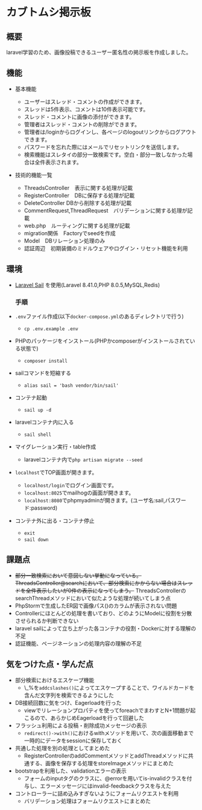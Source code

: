 # カブトムシ掲示板  

## 概要  
laravel学習のため、画像投稿できるユーザー匿名性の掲示板を作成しました。

## 機能  
- 基本機能
  - ユーザーはスレッド・コメントの作成ができます。
  - スレッドは5件表示、コメントは10件表示可能です。  
  - スレッド・コメントに画像の添付ができます。  
  - 管理者はスレッド・コメントの削除ができます。
  - 管理者は/loginからログインし、各ページのlogoutリンクからログアウトできます。
  - パスワードを忘れた際にはメールでリセットリンクを送信します。  
  - 検索機能はスレタイの部分一致検索です。空白・部分一致しなかった場合は全件表示されます。
    
- 技術的機能一覧
  - ThreadsController　表示に関する処理が記載
  - RegisterController　DBに保存する処理が記載
  - DeleteController  DBから削除する処理が記載
  - CommentRequest,ThreadRequest　バリデーションに関する処理が記載
  - web.php　ルーティングに関する処理が記載
  - migration関係　Factoryでseedを作成
  - Model　DBリレーション処理のみ  
  - 認証周辺　初期装備のミドルウェアやログイン・リセット機能を利用  
    
## 環境
- [Laravel Sail](https://readouble.com/laravel/8.x/ja/sail.html)
  を使用(Laravel 8.41.0,PHP 8.0.5,MySQL,Redis)
  
  ### 手順
- ```.env```ファイル作成(以下```docker-compose.yml```のあるディレクトリで行う)
  - ```cp .env.example .env```
- PHPのパッケージをインストール(PHPかcomposerがインストールされている状態で)
  - ```composer install```
- sailコマンドを短縮する
  - ```alias sail = 'bash vendor/bin/sail'```
- コンテナ起動
  - ```sail up -d```
- laravelコンテナ内に入る
  - ```sail shell```
- マイグレーション実行・table作成    
  - laravelコンテナ内で```php artisan migrate --seed```  
    
- ```localhost```でTOP画面が開きます。
  - ```localhost/login```でログイン画面です。
  -  ```localhost:8025```でmailhogの画面が開きます。
  - ```localhost:8080```でphpmyadminが開きます。(ユーザ名:sail,パスワード:password)  

- コンテナ外に出る・コンテナ停止
  - ```exit```
  - ```sail down```
    
## 課題点
- ~~部分一致検索において意図しない挙動になっている。ThreadsController@searchにおいて、部分検索にかからない場合はスレッドを全件表示したいが0件の表示になってしまう。~~
   ThreadsControllerのsearchThreadメソッドにおいて似たような処理が続いてしまう点
- PhpStormで生成したER図で画像パス()のカラムが表示されない問題  
- Controllerにほとんどの処理を書いており、どのようにModelに役割を分散させられるか判断できない
- laravel sailによって立ち上がった各コンテナの役割・Dockerに対する理解の不足
- 認証機能、ページネーションの処理内容の理解の不足

## 気をつけた点・学んだ点
- 部分検索におけるエスケープ機能
  - \\_%を```addcslashes()```によってエスケープすることで、ワイルドカードを含んだ文字列を検索できるようにした
- DB接続回数に気をつけ、Eagerloadを行った
  - viewでリレーションプロパティを使ってforeachでまわすとN+1問題が起こるので、あらかじめEagerloadを行って回避した
- フラッシュ利用による投稿・削除成功メッセージの表示
  - ```redirect()->with()```におけるwithメソッドを用いて、次の画面移動まで一時的にデータをsessionに保存しておく
- 共通した処理を別の処理としてまとめた
  - RegisterControllerのaddCommentメソッドとaddThreadメソッドに共通する、画像を保存する処理をstoreImageメソッドにまとめた
- bootstrapを利用した、validationエラーの表示
  - フォームのinputタグのクラスに、@errorを用いてis-invalidクラスを付与し、エラーメッセージにはinvalid-feedbackクラスを与えた
- コントローラーに詰め込みすぎないようにフォームリクエストを利用
  - バリデーション処理はフォームリクエストにまとめた

